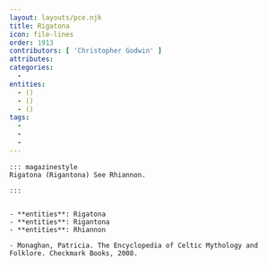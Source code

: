 ```yaml
---
layout: layouts/pce.njk
title: Rigatona
icon: file-lines
order: 1913
contributors: [ 'Christopher Godwin' ]
attributes:
categories:
  - 
entities:
  - ()
  - ()
  - ()
tags:
  - 
  - 
  - 
---
```

``` tab [group1:Info]
::: magazinestyle
Rigatona (Rigantona) See Rhiannon.

:::
```
``` tab [group1:Attributes]
```
``` tab [group1:Entities]
- **entities**: Rigatona
- **entities**: Rigantona
- **entities**: Rhiannon
```
``` tab [group1:Sources]
- Monaghan, Patricia. The Encyclopedia of Celtic Mythology and Folklore. Checkmark Books, 2008.
```
